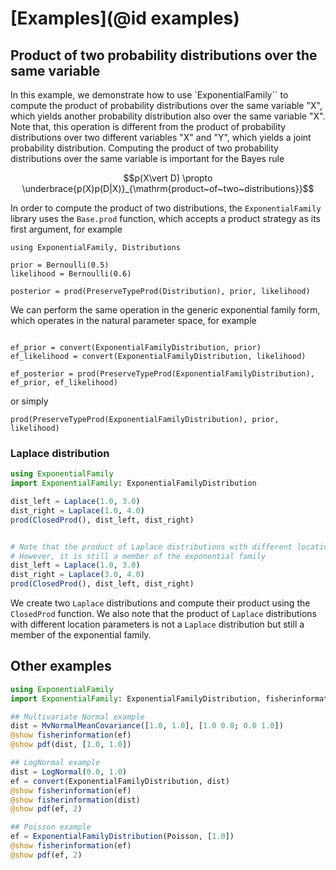 # [Examples](@id examples)

## Product of two probability distributions over the same variable

In this example, we demonstrate how to use `ExponentialFamily`` to compute the product of probability distributions over the same variable "X", which yields another probability distribution also over the same variable "X". Note that, this operation is different from the product of probability distributions over two different variables "X" and "Y", which yields a joint probability distribution. Computing the product of two probability distributions over the same variable is important for the Bayes rule

```math 
p(X\vert D) \propto \underbrace{p(X)p(D|X)}_{\mathrm{product~of~two~distributions}}
```

In order to compute the product of two distributions, the `ExponentialFamily` library uses the `Base.prod` function, which accepts a product strategy as its first argument, for example

```@example prod-bernoulli
using ExponentialFamily, Distributions

prior = Bernoulli(0.5)
likelihood = Bernoulli(0.6)

posterior = prod(PreserveTypeProd(Distribution), prior, likelihood)
```

We can perform the same operation in the generic exponential family form, which operates in the natural parameter space, for example

```@example prod-bernoulli

ef_prior = convert(ExponentialFamilyDistribution, prior)
ef_likelihood = convert(ExponentialFamilyDistribution, likelihood)

ef_posterior = prod(PreserveTypeProd(ExponentialFamilyDistribution), ef_prior, ef_likelihood)
```

or simply

```@example prod-bernoulli
prod(PreserveTypeProd(ExponentialFamilyDistribution), prior, likelihood)
```

### Laplace distribution

```julia
using ExponentialFamily
import ExponentialFamily: ExponentialFamilyDistribution

dist_left = Laplace(1.0, 3.0)
dist_right = Laplace(1.0, 4.0)
prod(ClosedProd(), dist_left, dist_right)


# Note that the product of Laplace distributions with different location parameters is not a Laplace distribution
# However, it is still a member of the exponential family
dist_left = Laplace(1.0, 3.0)
dist_right = Laplace(3.0, 4.0)
prod(ClosedProd(), dist_left, dist_right)
```

We create two `Laplace` distributions and compute their product using the `ClosedProd` function. We also note that the product of `Laplace` distributions with different location parameters is not a `Laplace` distribution but still a member of the exponential family.


## Other examples

```julia
using ExponentialFamily
import ExponentialFamily: ExponentialFamilyDistribution, fisherinformation

## Multivariate Normal example
dist = MvNormalMeanCovariance([1.0, 1.0], [1.0 0.0; 0.0 1.0])
@show fisherinformation(ef)
@show pdf(dist, [1.0, 1.0])

## LogNormal example
dist = LogNormal(0.0, 1.0)
ef = convert(ExponentialFamilyDistribution, dist)
@show fisherinformation(ef)
@show fisherinformation(dist)
@show pdf(ef, 2)

## Poisson example
ef = ExponentialFamilyDistribution(Poisson, [1.0])
@show fisherinformation(ef)
@show pdf(ef, 2)

```